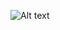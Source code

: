 ![Alt text](http://g.gravizo.com/source/custom_mark?https%3A%2F%2Fraw.githubusercontent.com%2Fseeb0h%2FREQS.io%2Fmaster%2FGRAPH.md)
